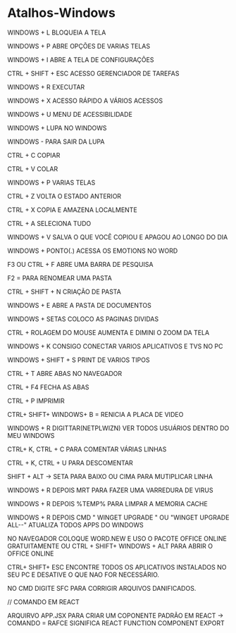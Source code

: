 # Atalhos-Windows


WINDOWS + L     BLOQUEIA A TELA

WINDOWS + P     ABRE OPÇÕES DE VARIAS TELAS

WINDOWS + I     ABRE A TELA DE CONFIGURAÇÕES

CTRL + SHIFT + ESC     ACESSO GERENCIADOR DE TAREFAS

WINDOWS + R   EXECUTAR

WINDOWS + X    ACESSO RÁPIDO A VÁRIOS ACESSOS

WINDOWS + U   MENU DE ACESSIBILIDADE

WINDOWS +     LUPA NO WINDOWS 

WINDOWS -     PARA SAIR DA LUPA

CTRL + C      COPIAR

CTRL + V      COLAR

WINDOWS + P  VARIAS TELAS

CTRL + Z     VOLTA O ESTADO ANTERIOR

CTRL + X     COPIA E AMAZENA LOCALMENTE 

CTRL + A     SELECIONA TUDO

WINDOWS + V   SALVA O QUE VOCÊ COPIOU E APAGOU AO LONGO DO DIA

WINDOWS + PONTO(.) ACESSA OS EMOTIONS NO WORD

F3 OU CTRL + F   ABRE UMA BARRA DE PESQUISA

F2 =  PARA RENOMEAR UMA PASTA

CTRL + SHIFT + N  CRIAÇÃO DE PASTA

WINDOWS + E   ABRE A PASTA DE DOCUMENTOS

WINDOWS + SETAS  COLOCO AS PAGINAS DIVIDAS

CTRL + ROLAGEM DO MOUSE  AUMENTA E DIMINI O ZOOM DA TELA

WINDOWS + K  CONSIGO CONECTAR VARIOS APLICATIVOS E TVS NO PC

WINDOWS + SHIFT + S  PRINT DE VARIOS TIPOS

CTRL + T  ABRE ABAS NO NAVEGADOR

CTRL + F4  FECHA AS ABAS

CTRL + P  IMPRIMIR

CTRL+ SHIFT+ WINDOWS+ B = RENICIA A PLACA DE VIDEO

WINDOWS + R  DIGITTAR(NETPLWIZN) VER TODOS USUÁRIOS DENTRO DO MEU WINDOWS

CTRL+ K, CTRL + C   PARA COMENTAR VÁRIAS LINHAS

CTRL + K, CTRL + U  PARA DESCOMENTAR

SHIFT + ALT -> SETA PARA BAIXO OU CIMA PARA MUTIPLICAR LINHA

WINDOWS + R DEPOIS MRT PARA FAZER UMA VARREDURA DE VIRUS

WINDOWS + R DEPOIS %TEMP% PARA LIMPAR A MEMORIA CACHE

WINDOWS + R DEPOIS CMD " WINGET UPGRADE " OU "WINGET UPGRADE ALL--"
ATUALIZA TODOS APPS DO WINDOWS

NO NAVEGADOR COLOQUE WORD.NEW E USO O PACOTE OFFICE ONLINE GRATUITAMENTE OU CTRL + SHIFT+ WINDOWS + ALT  PARA ABRIR O OFFICE ONLINE


CTRL+ SHIFT+ ESC  ENCONTRE TODOS OS APLICATIVOS INSTALADOS NO SEU PC E DESATIVE O QUE NAO FOR NECESSÁRIO.

NO CMD DIGITE SFC PARA CORRIGIR ARQUIVOS DANIFICADOS.


// COMANDO EM REACT

ARQUIRVO APP.JSX  PARA CRIAR UM COPONENTE PADRÃO EM REACT -> COMANDO = RAFCE  SIGNIFICA REACT FUNCTION COMPONENT EXPORT


